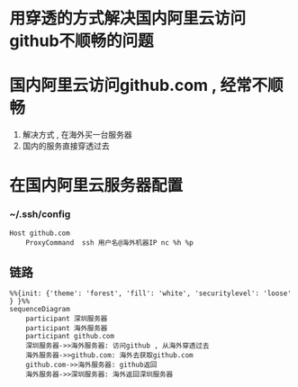 # 用穿透的方式解决国内阿里云访问github不顺畅的问题


# 国内阿里云访问github.com , 经常不顺畅

1. 解决方式 , 在海外买一台服务器
2. 国内的服务直接穿透过去

# 在国内阿里云服务器配置
### ~/.ssh/config
```
Host github.com
    ProxyCommand  ssh 用户名@海外机器IP nc %h %p
```


## 链路

```mermaid
%%{init: {'theme': 'forest', 'fill': 'white', 'securitylevel': 'loose' } }%%
sequenceDiagram
    participant 深圳服务器 
    participant 海外服务器
    participant github.com
    深圳服务器->>海外服务器: 访问github , 从海外穿透过去
    海外服务器->>github.com: 海外去获取github.com
    github.com->>海外服务器: github返回
    海外服务器->>深圳服务器: 海外返回深圳服务器
```

